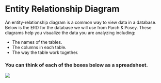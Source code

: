 # Entity Relationship Diagram

An entity-relationship diagram is a common way to view data in a database.
Below is the ERD for the database we will use from Parch & Posey. These 
diagrams help you visualize the data you are analyzing including:
- The names of the tables.
- The columns in each table.
- The way the table work together.

### **You can think of each of the boxes below as a spreadsheet.**

![](https://video.udacity-data.com/topher/2017/August/59821d7d_screen-shot-2017-08-02-at-11.14.25-am/screen-shot-2017-08-02-at-11.14.25-am.png)
